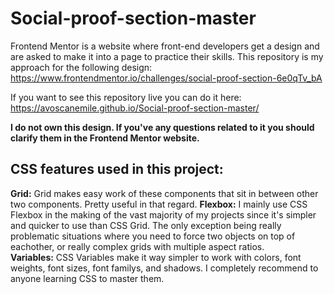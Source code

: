 # Social-proof-section-master
Frontend Mentor is a website where front-end developers get a design and are asked to make it into a page to practice their skills. This repository is my approach for the following design: https://www.frontendmentor.io/challenges/social-proof-section-6e0qTv_bA

If you want to see this repository live you can do it here: https://avoscanemile.github.io/Social-proof-section-master/

**I do not own this design. If you've any questions related to it you should clarify them in the Frontend Mentor website.** 
## CSS features used in this project:
**Grid:** Grid makes easy work of these components that sit in between other two components. Pretty useful in that regard.
**Flexbox:** I mainly use CSS Flexbox in the making of the vast majority of my projects since it's simpler and quicker to use than CSS Grid. The only exception being really problematic situations where you need to force two objects on top of eachother, or really complex grids with multiple aspect ratios.  
**Variables:** CSS Variables make it way simpler to work with colors, font weights, font sizes, font familys, and shadows. I completely recommend to anyone learning CSS to master them.

